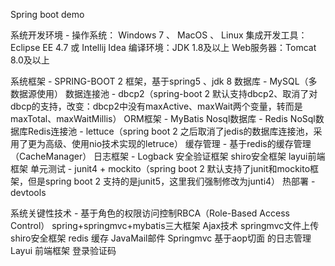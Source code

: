 Spring boot demo

系统开发环境 - 
    操作系统： Windows 7 、 MacOS 、 Linux 
    集成开发工具： Eclipse EE 4.7 或 Intellij Idea
    编译环境：JDK 1.8及以上
    Web服务器：Tomcat 8.0及以上
    
系统框架 - 
    SPRING-BOOT 2 框架，基于spring5 、jdk 8
    数据库 - MySQL（多数据源使用）
    数据连接池 - dbcp2（spring-boot 2 默认支持dbcp2、取消了对dbcp的支持，改变：dbcp2中没有maxActive、maxWait两个变量，转而是maxTotal、maxWaitMillis）
    ORM框架 - MyBatis
    Nosql数据库 - Redis
    NoSql数据库Redis连接池 - lettuce（spring boot 2 之后取消了jedis的数据库连接池，采用了更为高级、使用nio技术实现的letruce）
    缓存管理 - 基于redis的缓存管理（CacheManager）
    日志框架 - Logback
    安全验证框架
    shiro安全框架
    layui前端框架
    单元测试 - junit4 + mockito（spring boot 2 默认支持了junit和mockito框架，但是spring boot 2 支持的是junit5，这里我们强制修改为junti4）
    热部署 - devtools
    
系统关键性技术 - 
    基于角色的权限访问控制RBCA（Role-Based Access Control）
    spring+springmvc+mybatis三大框架
    Ajax技术
    springmvc文件上传
    shiro安全框架
    redis 缓存
    JavaMail邮件
    Springmvc 基于aop切面 的日志管理
    Layui 前端框架
    登录验证码